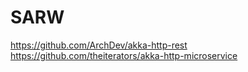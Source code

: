 # SARW

https://github.com/ArchDev/akka-http-rest
https://github.com/theiterators/akka-http-microservice

